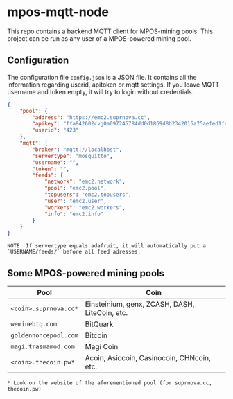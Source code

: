 # mpos-mqtt-node

This repo contains a backend MQTT client for MPOS-mining pools.
This project can be run as any user of a MPOS-powered mining pool.

## Configuration

The configuration file `config.json` is a JSON file. It contains all the information regarding userid, apitoken or mqtt settings.
If you leave MQTT username and token empty, it will try to login without credentials.

```json
{
    "pool": {
        "address": "https://emc2.suprnova.cc",
        "apikey": "ffa842602cvg0a097245784dd0d1869d8b2342015a75aefed1fe80aed7ed5c17",
        "userid": "423"
    },
    "mqtt": {
        "broker": "mqtt://localhost",
        "servertype": "mosquitto",
        "username": "",
        "token": "",
        "feeds": {
            "network": "emc2.network",
            "pool": "emc2.pool",
            "topusers": "emc2.topusers",
            "user": "emc2.user",
            "workers": "emc2.workers",
            "info": "emc2.info"
        }
    }
}
```

    NOTE: If servertype equals adafruit, it will automatically put a `USERNAME/feeds/` before all feed adresses.

## Some MPOS-powered mining pools

| Pool                   | Coin                                            |
| -----------------------|-------------------------------------------------|
| `<coin>.suprnova.cc*`  | Einsteinium, genx, ZCASH, DASH, LiteCoin, etc.  |
| `weminebtq.com`        | BitQuark                                        |
| `goldennoncepool.com`  | Bitcoin                                         |
| `magi.trasmamod.com`   | Magi Coin                                       |
| `<coin>.thecoin.pw*`   | Acoin, Asiccoin, Casinocoin, CHNcoin, etc.      |

    * Look on the website of the aforementioned pool (for suprnova.cc, thecoin.pw)
